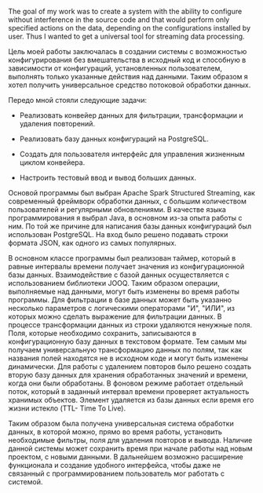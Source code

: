 The goal of my work was to create a system with the ability to configure without interference in the source code and that would perform only specified actions on the data, depending on the configurations installed by user. Thus I wanted to get a universal tool for streaming data processing.

Цель моей работы заключалась в создании системы с возможностью конфигурирования без вмешательства в исходный код и способную в зависимости от конфигураций, установленных пользователем, выполнять только указанные действия над данными. Таким образом я хотел получить универсальное средство потоковой обработки данных.

Передо мной стояли следующие задачи:

- Реализовать конвейер данных для фильтрации, трансформации и удаления повторений.

- Реализовать базу данных конфигураций на PostgreSQL.

- Создать для пользователя интерфейс для управления жизненным циклом конвейера.

- Настроить тестовый ввод и вывод больших данных.

Основой программы был выбран Apache Spark Structured Streaming, как современный фреймворк обработки данных, с большим количеством пользователей и регулярными обновлениями. В качестве языка программирования я выбрал Java, в основном из-за опыта работы с ним. По той же причине для написания базы данных конфигураций был использован PostgreSQL. На вход было решено подавать строки формата JSON, как одного из самых популярных.

В основном классе программы был реализован таймер, который в равные интервалы времени получает значения из конфигурационной базы данных. Взаимодействие с базой данных осуществляется с использованием библиотеки JOOQ. Таким образом операции, выполняемые над данными, могут быть изменены во время работы программы. Для фильтрации в базе данных может быть указанно несколько параметров с логическими операторами "И", "ИЛИ", из которых можно сделать выражение для фильтрации данных. В процессе трансформации данных из строки удаляются ненужные поля. Поля, которые необходимо сохранить, записываются в конфигурационную базу данных в текстовом формате. Тем самым мы получаем универсальную трансформацию данных по полям, так как названия полей находятся не в исходном коде и могут быть изменены динамически. Для работы с удалением повторов было решено создать вторую базу данных для хранения обработанных значений и времени, когда они были обработаны. В фоновом режиме работает отдельный поток, который в заданный интервал времени проверяет актуальность хранимых объектов. Элемент удаляется из базы данных если время его жизни истекло (TTL- Time To Live).

Таким образом была получена универсальная система обработки данных, в которой можно, прямо во время работы, установить необходимые фильтры, поля для удаления повторов и вывода. Наличие данной системы может сохранить время при начале работы над новым проектом, с новыми данными. В дальнейшем возможно расширение функционала и создание удобного интерфейса, чтобы даже не связанный с программированием пользователь мог работать с системой.
